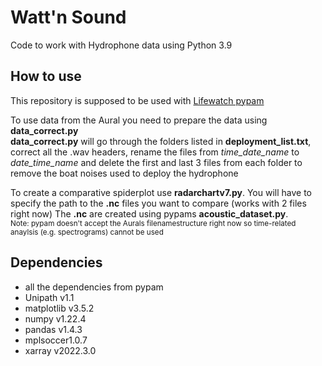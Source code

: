 # Watt'n Sound
Code to work with Hydrophone data using Python 3.9

## How to use
This repository is supposed to be used with [Lifewatch pypam](https://github.com/lifewatch/pypam)

To use data from the Aural you need to prepare the data using **data_correct.py**  
**data_correct.py** will go through the folders listed in **deployment_list.txt**, correct all the .wav headers, rename the files from _time_date_name_ to _date_time_name_ and delete the first and last 3 files from each folder to remove the boat noises used to deploy the hydrophone

To create a comparative spiderplot use **radarchartv7.py**. You will have to specify the path to the **.nc** files you want to compare (works with 2 files right now)
The **.nc** are created using pypams **acoustic_dataset.py**.  
<sub> Note: pypam doesn't accept the Aurals filenamestructure right now so time-related anaylsis (e.g. spectrograms) cannot be used </sub>

## Dependencies
- all the dependencies from pypam
- Unipath v1.1
- matplotlib v3.5.2
- numpy v1.22.4
- pandas v1.4.3
- mplsoccer1.0.7
- xarray v2022.3.0
